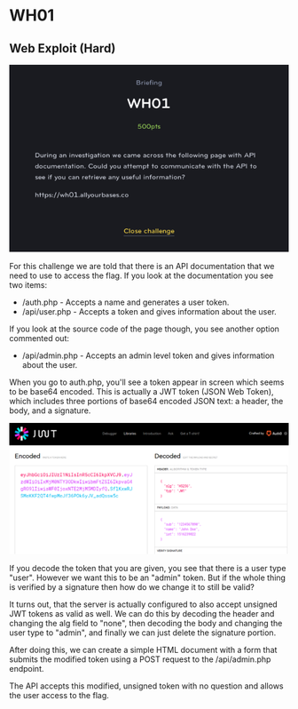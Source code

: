 # WH01
## Web Exploit (Hard)

![WH01](WH01.png)

For this challenge we are told that there is an API documentation that we need to use to access the flag. If you look at the documentation you see two items:

* /auth.php - Accepts a name and generates a user token.
* /api/user.php - Accepts a token and gives information about the user.

If you look at the source code of the page though, you see another option commented out:

* /api/admin.php - Accepts an admin level token and gives information about the user.

When you go to auth.php, you'll see a token appear in screen which seems to be base64 encoded. This is actually a JWT token (JSON Web Token), which includes three portions of base64 encoded JSON text: a header, the body, and a signature.

![WH01](WH01_1.png)

If you decode the token that you are given, you see that there is a user type "user". However we want this to be an "admin" token. But if the whole thing is verified by a signature then how do we change it to still be valid?

It turns out, that the server is actually configured to also accept unsigned JWT tokens as valid as well. We can do this by decoding the header and changing the alg field to "none", then decoding the body and changing the user type to "admin", and finally we can just delete the signature portion.

After doing this, we can create a simple HTML document with a form that submits the modified token using a POST request to the /api/admin.php endpoint.

The API accepts this modified, unsigned token with no question and allows the user access to the flag.
